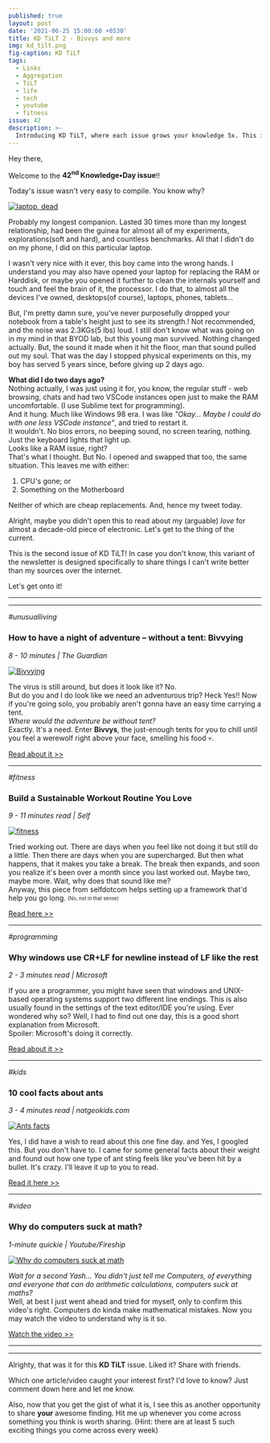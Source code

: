 ```yaml
---
published: true
layout: post
date: '2021-06-25 15:00:00 +0530'
title: KD TiLT 2 - Bivvys and more
img: kd_tilt.png
fig-caption: KD TiLT
tags:
  - Links
  - Aggregation
  - TiLT
  - life
  - tech
  - youtube
  - fitness
issue: 42
description: >-
  Introducing KD TiLT, where each issue grows your knowledge 5x. This is the second episode.
---
```

Hey there,

Welcome to the **42<sup>nd</sup> Knowledge•Day issue**!!  

Today's issue wasn't very easy to compile. You know why?  

[![laptop, dead]({{site.baseurl}}/assets/img/my_pavilion_g6.png)](https://twitter.com/OhY4sh/status/1408463702639005698)

Probably my longest companion. Lasted 30 times more than my longest relationship, had been the guinea for almost all of my experiments, explorations(soft and hard), and countless benchmarks. All that I didn't do on my phone, I did on this particular laptop.  

I wasn't very nice with it ever, this boy came into the wrong hands. I understand you may also have opened your laptop for replacing the RAM or Harddisk, or maybe you opened it further to clean the internals yourself and touch and feel the brain of it, the processor. I do that, to almost all the devices I've owned, desktops(of course), laptops, phones, tablets...  

But, I'm pretty damn sure, you've never purposefully dropped your notebook from a table's height just to see its strength.! Not recommended, and the noise was 2.3KGs(5 lbs) loud. I still don't know what was going on in my mind in that BYOD lab, but this young man survived. Nothing changed actually. But, the sound it made when it hit the floor, man that sound pulled out my soul.  That was the day I stopped physical experiments on this, my boy has served 5 years since, before giving up 2 days ago.  

**What did I do two days ago?**  
Nothing actually, I was just using it for, you know, the regular stuff - web browsing, chats and had two VSCode instances open just to make the RAM uncomfortable. (I use Sublime text for programming).  
And it hung. Much like Windows 98 era. I was like _"Okay... Maybe I could do with one less VSCode instance"_, and tried to restart it.  
It wouldn't. No bios errors, no beeping sound, no screen tearing, nothing. Just the keyboard lights that light up.    
Looks like a RAM issue, right?    
That's what I thought. But No. I opened and swapped that too, the same situation. This leaves me with either:  
1. CPU's gone; or
2. Something on the Motherboard   

Neither of which are cheap replacements. And, hence my tweet today.   

Alright, maybe you didn't open this to read about my (arguable) _love_ for almost a decade-old piece of electronic. Let's get to the thing of the current.   

This is the second issue of KD TiLT! In case you don't know, this variant of the newsletter is designed specifically to share things I can't write better than my sources over the internet.   

Let's get onto it!

--------
--------

_#unusualliving_
### How to have a night of adventure – without a tent: Bivvying
_8 - 10 minutes | The Guardian_

[![Bivvying](https://i.guim.co.uk/img/media/6065ff93427a34838da321a8e3b6c783fd4ba8bf/0_497_7360_4415/master/7360.jpg?width=1020&quality=45&auto=format&fit=max&dpr=2&s=df405b46f6a27c96b4a4248cbe4c7eb4)](https://www.theguardian.com/travel/2021/jun/16/bivvying-night-adventure-close-to-home-camping-without-tent)

The virus is still around, but does it look like it? No.  
But do you and I do look like we need an adventurous trip? Heck Yes!! Now if you're going solo, you probably aren't gonna have an easy time carrying a tent.  
_Where would the adventure be without tent?_  
Exactly. It's a need. Enter **Bivvys**, the just-enough tents for you to chill until you feel a werewolf right above your face, smelling his food 💀.  

[Read about it >>](https://www.theguardian.com/travel/2021/jun/16/bivvying-night-adventure-close-to-home-camping-without-tent)

--------

_#fitness_
### Build a Sustainable Workout Routine You Love
_9 - 11 minutes read | Self_

[![fitness](https://media.self.com/photos/6092c6f54eb017b40e89d517/4:3/w_2560%2Cc_limit/fitness_workouts_movement.jpeg)](https://www.self.com/story/fitness-resistance-building-sustainable-workout-program)

Tried working out. There are days when you feel like not doing it but still do a little. Then there are days when you are supercharged. But then what happens, that it makes you take a break. The break then expands, and soon you realize it's been over a month since you last worked out. 
Maybe two, maybe more. Wait, why does that sound like me?  
Anyway, this piece from selfdotcom helps setting up a framework that'd help you go long. <sub><sup>(No, not in that sense)</sup></sub>  

[Read here >>](https://www.self.com/story/fitness-resistance-building-sustainable-workout-program)

--------

_#programming_
### Why windows use CR+LF for newline instead of LF like the rest
_2 - 3 minutes read | Microsoft_

If you are a programmer, you might have seen that windows and UNIX-based operating systems support two different line endings. This is also usually found in the settings of the text editor/IDE you're using. Ever wondered why so? Well, I had to find out one day, this is a good short explanation from Microsoft.  
Spoiler: Microsoft's doing it correctly.  

[Read about it >>](https://devblogs.microsoft.com/oldnewthing/20040318-00/?p=40193)

--------

_#kids_
### 10 cool facts about ants
_3 - 4 minutes read | natgeokids.com_

[![Ants facts](https://www.natgeokids.com/wp-content/uploads/2016/11/ant-facts-secondary.jpg)](https://www.natgeokids.com/uk/discover/animals/insects/ant-facts/)

Yes, I did have a wish to read about this one fine day. and Yes, I googled this. But you don't have to. I came for some general facts about their weight and found out how one type of ant sting feels like you've been hit by a bullet. It's crazy. I'll leave it up to you to read.  

[Read it here >>](https://www.natgeokids.com/uk/discover/animals/insects/ant-facts/)

--------

_#video_
### Why do computers suck at math?
_1-minute quickie | Youtube/Fireship_

[![Why do computers suck at math](https://i3.ytimg.com/vi/s9F8pu5KfyM/maxresdefault.jpg)](https://www.youtube.com/watch?v=s9F8pu5KfyM)

_Wait for a second Yash... You didn't just tell me Computers, of everything and everyone that can do arithmetic calculations, computers suck at maths?_   
Well, at best I just went ahead and tried for myself, only to confirm this video's right.  Computers do kinda make mathematical mistakes. Now you may watch the video to understand why is it so.   

[Watch the video >>](https://www.youtube.com/watch?v=s9F8pu5KfyM)

------
------

Alrighty, that was it for this **KD TiLT** issue. Liked it? Share with friends.  

Which one article/video caught your interest first? I'd love to know? Just comment down here and let me know.  

Also, now that you get the gist of what it is, I see this as another opportunity to share **your** awesome finding. Hit me up whenever you come across something you think is worth sharing. (Hint: there are at least 5 such exciting things you come across every week)  

